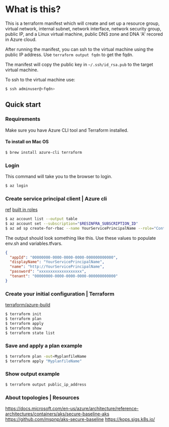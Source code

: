 # What is this?
This is a terraform manifest which will create and set up a resource group, virtual network, 
internal subnet, network interface, network security group, public IP, and a Linux virtual machine, public DNS zone and DNA 'A' recored in Azure cloud.

After running the manifest, you can ssh to the virtual machine using the public IP address. 
Use `terraform output fqdn` to get the fqdn.

The manifest will copy the public key in `~/.ssh/id_rsa.pub` to the target virtual machine.

To ssh to the virtual machine use:
```bash
$ ssh adminuser@<fqdn>
```

## Quick start

### Requirements
Make sure you have Azure CLI tool and Terraform installed. 

#### To install on Mac OS
```bash
$ brew install azure-cli terraform
```

### Login
This command will take you to the browser to login.
```bash
$ az login
```

### Create service principal client | Azure cli
[ref](https://registry.terraform.io/providers/hashicorp/azurerm/latest/docs/guides/service_principal_client_secret)
[built in roles](https://docs.microsoft.com/en-gb/azure/role-based-access-control/built-in-roles)
```bash
$ az account list --output table
$ az account set --subscription="$RESINFRA_SUBSCRIPTION_ID"
$ az ad sp create-for-rbac --name YourServicePrincipalName --role="Contributor" --scopes="/subscriptions/$RESINFRA_SUBSCRIPTION_ID"
```

The output should look something like this. Use these values to populate env.sh and variables.tfvars.
```json
{
  "appId": "00000000-0000-0000-0000-000000000000",
  "displayName": "YourServicePrincipalName",
  "name": "http://YourServicePrincipalName",
  "password": "xxxxxxxxxxxxxxxxxxx",
  "tenant": "00000000-0000-0000-0000-000000000000"
}
```

### Create your initial configuration | Terraform
[terraform/azure-build](https://learn.hashicorp.com/tutorials/terraform/azure-build)

```bash
$ terraform init
$ terraform plan
$ terraform apply
$ terraform show
$ terraform state list
```

### Save and apply a plan example
```bash
$ terraform plan -out=MyplanfileName
$ terraform apply "MyplanfileName"
```

### Show output example

```bash
$ terraform output public_ip_address
```

### About topologies | Resources
https://docs.microsoft.com/en-us/azure/architecture/reference-architectures/containers/aks/secure-baseline-aks
https://github.com/mspnp/aks-secure-baseline
https://kops.sigs.k8s.io/